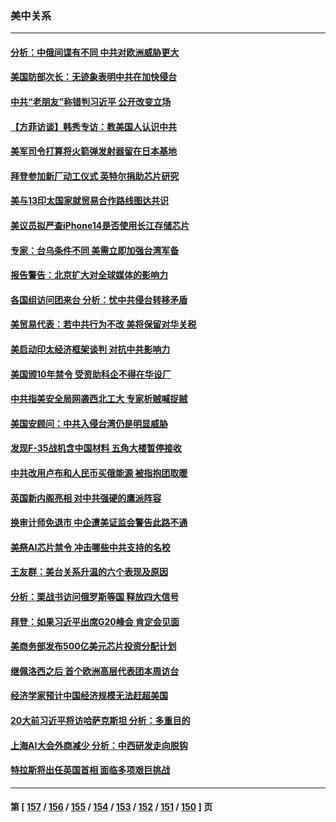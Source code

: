 ### 美中关系
---
#### [分析：中俄间谍有不同 中共对欧洲威胁更大](../../pages/nf1412576/n13821320.md) 
#### [美国防部次长：无迹象表明中共在加快侵台](../../pages/nf1412576/n13821926.md) 
#### [中共“老朋友”称错判习近平 公开改变立场](../../pages/nf1412576/n13821789.md) 
#### [【方菲访谈】韩秀专访：教美国人认识中共](../../pages/nf1412576/n13821310.md) 
#### [美军司令打算将火箭弹发射器留在日本基地](../../pages/nf1412576/n13821015.md) 
#### [拜登参加新厂动工仪式 英特尔捐助芯片研究](../../pages/nf1412576/n13821014.md) 
#### [美与13印太国家就贸易合作路线图达共识](../../pages/nf1412576/n13821092.md) 
#### [美议员拟严查iPhone14是否使用长江存储芯片](../../pages/nf1412576/n13821071.md) 
#### [专家：台乌条件不同 美需立即加强台湾军备](../../pages/nf1412576/n13820912.md) 
#### [报告警告：北京扩大对全球媒体的影响力](../../pages/nf1412576/n13820838.md) 
#### [各国组访问团来台 分析：忧中共侵台转移矛盾](../../pages/nf1412576/n13819749.md) 
#### [美贸易代表：若中共行为不改 美将保留对华关税](../../pages/nf1412576/n13820256.md) 
#### [美启动印太经济框架谈判 对抗中共影响力](../../pages/nf1412576/n13819753.md) 
#### [美国颁10年禁令 受资助科企不得在华设厂](../../pages/nf1412576/n13819710.md) 
#### [中共指美安全局网袭西北工大 专家析贼喊捉贼](../../pages/nf1412576/n13819395.md) 
#### [美国安顾问：中共入侵台湾仍是明显威胁](../../pages/nf1412576/n13819553.md) 
#### [发现F-35战机含中国材料 五角大楼暂停接收](../../pages/nf1412576/n13819533.md) 
#### [中共改用卢布和人民币买俄能源 被指抱团取暖](../../pages/nf1412576/n13819425.md) 
#### [英国新内阁亮相 对中共强硬的鹰派阵容](../../pages/nf1412576/n13819202.md) 
#### [换审计师免退市 中企遭美证监会警告此路不通](../../pages/nf1412576/n13818792.md) 
#### [美祭AI芯片禁令 冲击哪些中共支持的名校](../../pages/nf1412576/n13818784.md) 
#### [王友群：美台关系升温的六个表现及原因](../../pages/nf1412576/n13818842.md) 
#### [分析：栗战书访问俄罗斯等国 释放四大信号](../../pages/nf1412576/n13818785.md) 
#### [拜登：如果习近平出席G20峰会 肯定会见面](../../pages/nf1412576/n13818775.md) 
#### [美商务部发布500亿美元芯片投资分配计划](../../pages/nf1412576/n13818517.md) 
#### [继佩洛西之后 首个欧洲高层代表团本周访台](../../pages/nf1412576/n13818598.md) 
#### [经济学家预计中国经济规模无法赶超美国](../../pages/nf1412576/n13817987.md) 
#### [20大前习近平将访哈萨克斯坦 分析：多重目的](../../pages/nf1412576/n13817976.md) 
#### [上海AI大会外商减少 分析：中西研发走向脱钩](../../pages/nf1412576/n13817869.md) 
#### [特拉斯将出任英国首相 面临多项艰巨挑战](../../pages/nf1412576/n13817670.md) 

---
#### 第 [ [157](./157.md) / [156](./156.md) / [155](./155.md) / [154](./154.md) / [153](./153.md) / [152](./152.md) / [151](./151.md) / [150](./150.md) ] 页
